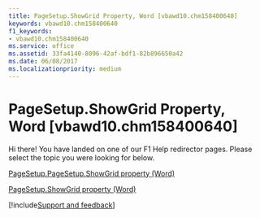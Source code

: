 ```yaml
---
title: PageSetup.ShowGrid Property, Word [vbawd10.chm158400640]
keywords: vbawd10.chm158400640
f1_keywords:
- vbawd10.chm158400640
ms.service: office
ms.assetid: 33fa4140-8096-42af-bdf1-82b896650a42
ms.date: 06/08/2017
ms.localizationpriority: medium
---
```



# PageSetup.ShowGrid Property, Word [vbawd10.chm158400640]

Hi there! You have landed on one of our F1 Help redirector pages. Please select the topic you were looking for below.

[PageSetup.PageSetup.ShowGrid property (Word)](https://msdn.microsoft.com/library/1526c50f-6683-9da3-28fd-bd54f9db8560%28Office.15%29.aspx)

[PageSetup.ShowGrid property (Word)](https://msdn.microsoft.com/library/650613c9-0b98-8552-0a6d-c82dd2613700%28Office.15%29.aspx)

[!include[Support and feedback](~/includes/feedback-boilerplate.md)]